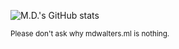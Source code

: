 ![M.D.'s GitHub stats](https://github-readme-stats.vercel.app/api?username=Mwalters75&show_icons=true)

<sup>Please don't ask why mdwalters.ml is nothing.</sup>
<!--
- 👋 Hi, I’m @Mwalters75
- 👀 I’m interested in HTML, JavaScript, and CSS
- 🌱 I’m currently learning JavaScript (it's hard!)
- 💞️ I’m looking to collaborate on open-source projects
- 📫 How to reach me: Mention me on Twitter and Medium using my Twitter username, @MDWalters124, and my Medium username, @mdwalters 
-->
